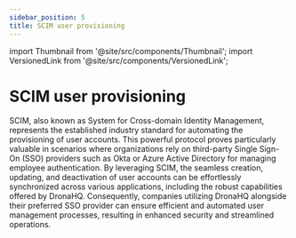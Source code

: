 ```yaml
---
sidebar_position: 5
title: SCIM user provisioning
---
```


import Thumbnail from '@site/src/components/Thumbnail';
import VersionedLink from '@site/src/components/VersionedLink';

# SCIM user provisioning

SCIM, also known as System for Cross-domain Identity Management, represents the established industry standard for automating the provisioning of user accounts. This powerful protocol proves particularly valuable in scenarios where organizations rely on third-party Single Sign-On (SSO) providers such as Okta or Azure Active Directory for managing employee authentication. By leveraging SCIM, the seamless creation, updating, and deactivation of user accounts can be effortlessly synchronized across various applications, including the robust capabilities offered by DronaHQ. Consequently, companies utilizing DronaHQ alongside their preferred SSO provider can ensure efficient and automated user management processes, resulting in enhanced security and streamlined operations.